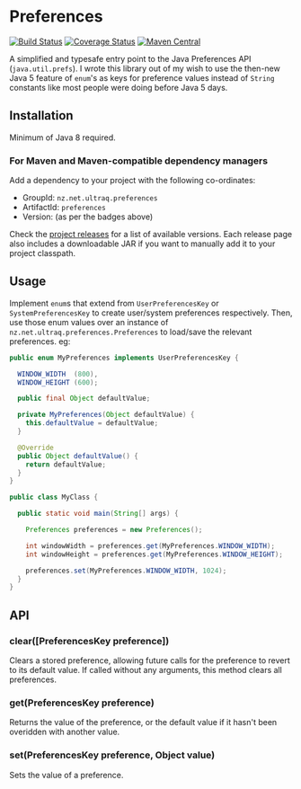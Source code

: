 
Preferences
===========

[![Build Status](https://github.com/ultraq/preferences/actions/workflows/build.yml/badge.svg)](https://github.com/ultraq/preferences/actions)
[![Coverage Status](https://coveralls.io/repos/github/ultraq/preferences/badge.svg?branch=main)](https://coveralls.io/github/ultraq/preferences?branch=main)
[![Maven Central](https://img.shields.io/maven-central/v/nz.net.ultraq.preferences/preferences.svg?maxAge=3600)](http://search.maven.org/#search|ga|1|g%3A%22nz.net.ultraq.preferences%22%20AND%20a%3A%22preferences%22)

A simplified and typesafe entry point to the Java Preferences API (`java.util.prefs`).
I wrote this library out of my wish to use the then-new Java 5 feature of `enum`'s
as keys for preference values instead of `String` constants like most people
were doing before Java 5 days.


Installation
------------

Minimum of Java 8 required.

### For Maven and Maven-compatible dependency managers

Add a dependency to your project with the following co-ordinates:

 - GroupId: `nz.net.ultraq.preferences`
 - ArtifactId: `preferences`
 - Version: (as per the badges above)

Check the [project releases](https://github.com/ultraq/preferences/releases)
for a list of available versions.  Each release page also includes a
downloadable JAR if you want to manually add it to your project classpath.


Usage
-----

Implement `enum`s that extend from `UserPreferencesKey` or
`SystemPreferencesKey` to create user/system preferences respectively.  Then,
use those enum values over an instance of `nz.net.ultraq.preferences.Preferences`
to load/save the relevant preferences.  eg:

```java
public enum MyPreferences implements UserPreferencesKey {

  WINDOW_WIDTH  (800),
  WINDOW_HEIGHT (600);

  public final Object defaultValue;

  private MyPreferences(Object defaultValue) {
    this.defaultValue = defaultValue;
  }

  @Override
  public Object defaultValue() {
    return defaultValue;
  }
}

public class MyClass {

  public static void main(String[] args) {

    Preferences preferences = new Preferences();

    int windowWidth = preferences.get(MyPreferences.WINDOW_WIDTH);
    int windowHeight = preferences.get(MyPreferences.WINDOW_HEIGHT);

    preferences.set(MyPreferences.WINDOW_WIDTH, 1024);
  }
}
```


API
---

### clear([PreferencesKey preference])

Clears a stored preference, allowing future calls for the preference to revert
to its default value.  If called without any arguments, this method clears all
preferences.

### get(PreferencesKey preference)

Returns the value of the preference, or the default value if it hasn't been
overidden with another value.

### set(PreferencesKey preference, Object value)

Sets the value of a preference.
